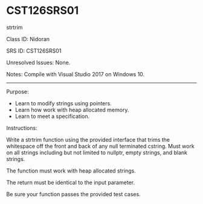 # CST126SRS01
strtrim

Class ID:  Nidoran 

SRS ID:  CST126SRS01 

Unresolved Issues:  None. 

Notes:  Compile with Visual Studio 2017 on Windows 10. 

---

Purpose:  

* Learn to modify strings using pointers. 
* Learn how work with heap allocated memory. 
* Learn to meet a specification. 

Instructions:  

Write a strtrim function using the provided interface that trims the whitespace off the front and back of any null terminated cstring. 
Must work on all strings including but not limited to nullptr, empty strings, and blank strings. 

The function must work with heap allocated strings. 

The return must be identical to the input parameter. 

Be sure your function passes the provided test cases. 
